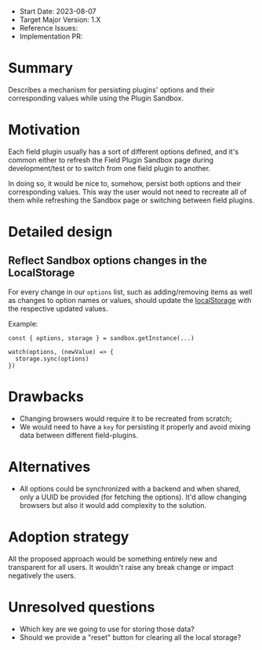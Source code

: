 - Start Date: 2023-08-07
- Target Major Version: 1.X
- Reference Issues:
- Implementation PR:

# Summary

Describes a mechanism for persisting plugins' options and their corresponding values while using the Plugin Sandbox.

# Motivation

Each field plugin usually has a sort of different options defined, and
it's common either to refresh the Field Plugin Sandbox page during
development/test or to switch from one field plugin to another.

In doing so, it would be nice to, somehow, persist both options and their
corresponding values. This way the user would not need to recreate all
of them while refreshing the Sandbox page or switching between field plugins.

# Detailed design

## Reflect Sandbox options changes in the LocalStorage

For every change in our `options` list, such as adding/removing items as well as
changes to option names or values, should update the [localStorage](https://developer.mozilla.org/en-US/docs/Web/API/Window/localStorage) with the respective updated values.

Example:

```
const { options, storage } = sandbox.getInstance(...)

watch(options, (newValue) => {
  storage.sync(options)
})
```

# Drawbacks

- Changing browsers would require it to be recreated from scratch;
- We would need to have a `key` for persisting it properly and avoid mixing data between different
  field-plugins.

# Alternatives

- All options could be synchronized with a backend and when shared, only a UUID be provided (for fetching the options). It'd allow changing browsers but also it would add complexity to the solution.

# Adoption strategy

All the proposed approach would be something entirely new and transparent for all users.
It wouldn't raise any break change or impact negatively the users.

# Unresolved questions

- Which key are we going to use for storing those data?
- Should we provide a "reset" button for clearing all the local storage?
